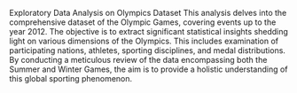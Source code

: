  Exploratory Data Analysis on Olympics Dataset
 This analysis delves into the comprehensive dataset of the Olympic Games, covering events up to the year 2012. The objective is to extract significant statistical insights shedding light on various dimensions of the Olympics. This includes examination of participating nations, athletes, sporting disciplines, and medal distributions. By conducting a meticulous review of the data encompassing both the Summer and Winter Games, the aim is to provide a holistic understanding of this global sporting phenomenon.
